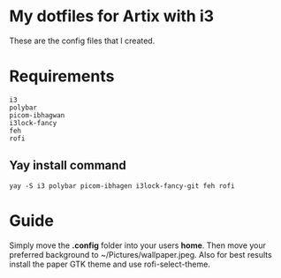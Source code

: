 # My dotfiles for Artix with i3
These are the config files that I created.

# Requirements

```
i3
polybar
picom-ibhagwan
i3lock-fancy
feh
rofi
```
## Yay install command
`yay -S i3 polybar picom-ibhagen i3lock-fancy-git feh rofi`

# Guide
Simply move the **.config** folder into your users **home**.
Then move your preferred background to ~/Pictures/wallpaper.jpeg.
Also for best results install the paper GTK theme and use rofi-select-theme.
